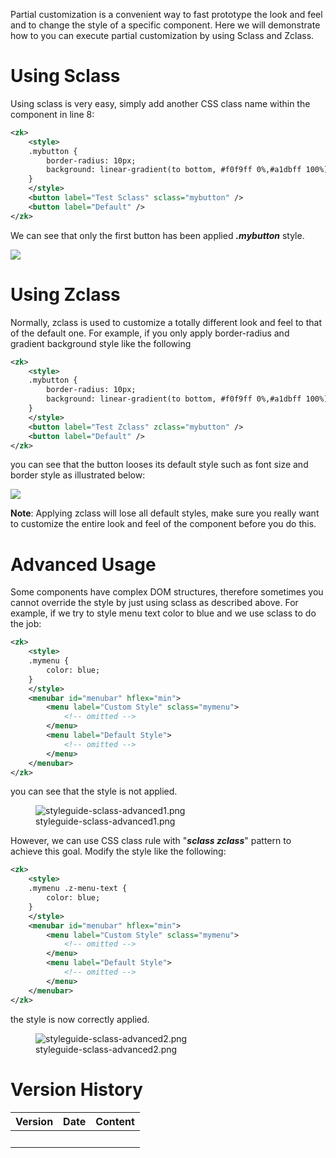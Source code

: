 

Partial customization is a convenient way to fast prototype the look and
feel and to change the style of a specific component. Here we will
demonstrate how to you can execute partial customization by using Sclass
and Zclass.

# Using Sclass

Using sclass is very easy, simply add another CSS class name within the
component in line 8:

``` xml
<zk>
    <style>
    .mybutton {
        border-radius: 10px;
        background: linear-gradient(to bottom, #f0f9ff 0%,#a1dbff 100%);
    }
    </style>
    <button label="Test Sclass" sclass="mybutton" />
    <button label="Default" />
</zk>
```

We can see that only the first button has been applied ***.mybutton***
style.

![](styleguide-sclass.png)

# Using Zclass

Normally, zclass is used to customize a totally different look and feel
to that of the default one. For example, if you only apply border-radius
and gradient background style like the following

``` xml
<zk>
    <style>
    .mybutton {
        border-radius: 10px;
        background: linear-gradient(to bottom, #f0f9ff 0%,#a1dbff 100%);
    }
    </style>
    <button label="Test Zclass" zclass="mybutton" />
    <button label="Default" />
</zk>
```

you can see that the button looses its default style such as font size
and border style as illustrated below:

![](styleguide-zclass.png)

**Note**: Applying zclass will lose all default styles, make sure you
really want to customize the entire look and feel of the component
before you do this.

# Advanced Usage

Some components have complex DOM structures, therefore sometimes you
cannot override the style by just using sclass as described above. For
example, if we try to style menu text color to blue and we use sclass to
do the job:

``` xml
<zk>
    <style>
    .mymenu {
        color: blue;
    }
    </style>
    <menubar id="menubar" hflex="min">
        <menu label="Custom Style" sclass="mymenu">
            <!-- omitted -->
        </menu>
        <menu label="Default Style">
            <!-- omitted -->
        </menu>
    </menubar>
</zk>
```

you can see that the style is not applied.

<figure>
<img src="styleguide-sclass-advanced1.png"
title="styleguide-sclass-advanced1.png" />
<figcaption>styleguide-sclass-advanced1.png</figcaption>
</figure>

However, we can use CSS class rule with "***sclass zclass***" pattern to
achieve this goal. Modify the style like the following:

``` xml
<zk>
    <style>
    .mymenu .z-menu-text {
        color: blue;
    }
    </style>
    <menubar id="menubar" hflex="min">
        <menu label="Custom Style" sclass="mymenu">
            <!-- omitted -->
        </menu>
        <menu label="Default Style">
            <!-- omitted -->
        </menu>
    </menubar>
</zk>
```

the style is now correctly applied.

<figure>
<img src="styleguide-sclass-advanced2.png"
title="styleguide-sclass-advanced2.png" />
<figcaption>styleguide-sclass-advanced2.png</figcaption>
</figure>

# Version History

| Version | Date | Content |
|---------|------|---------|
|         |      |         |
